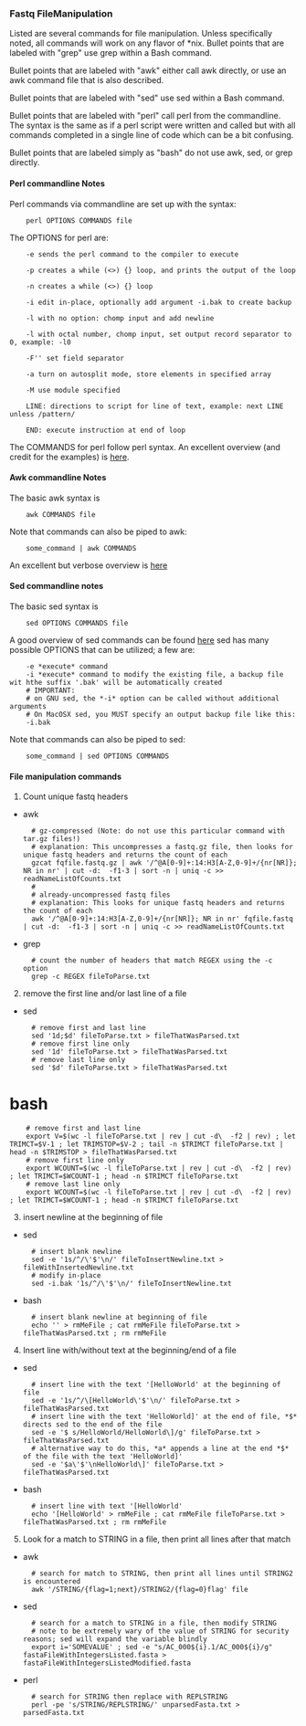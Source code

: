 ### Fastq FileManipulation
Listed are several commands for file manipulation.  Unless specifically noted, all commands will work on any flavor of *nix.
Bullet points that are labeled with "grep" use grep within a Bash command.  

Bullet points that are labeled with "awk" either call awk directly, or use an awk command file that is also described.  

Bullet points that are labeled with "sed" use sed within a Bash command.  

Bullet points that are labeled with "perl" call perl from the commandline. The syntax is the same as if a perl script were written and called but with all commands completed in a single line of code which can be a bit confusing.

Bullet points that are labeled simply as "bash" do not use awk, sed, or grep directly.

#### Perl commandline Notes

Perl commands via commandline are set up with the syntax:

        perl OPTIONS COMMANDS file 
        
The OPTIONS for perl are:

        -e sends the perl command to the compiler to execute

        -p creates a while (<>) {} loop, and prints the output of the loop

        -n creates a while (<>) {} loop

        -i edit in-place, optionally add argument -i.bak to create backup

        -l with no option: chomp input and add newline

        -l with octal number, chomp input, set output record separator to 0, example: -l0

        -F'' set field separator

        -a turn on autosplit mode, store elements in specified array

        -M use module specified

        LINE: directions to script for line of text, example: next LINE unless /pattern/

        END: execute instruction at end of loop

The COMMANDS for perl follow perl syntax.  An excellent overview (and credit for the examples) is [here](https://www.perl.com/pub/2004/08/09/commandline.html/).

#### Awk commandline Notes

The basic awk syntax is

        awk COMMANDS file

Note that commands can also be piped to awk:

        some_command | awk COMMANDS 

An excellent but verbose overview is [here](http://linuxcommand.org/lc3_adv_awk.php)

#### Sed commandline notes

The basic sed syntax is

        sed OPTIONS COMMANDS file

A good overview of sed commands can be found [here](https://unix.stackexchange.com/a/26290)
sed has many possible OPTIONS that can be utilized; a few are:

        -e *execute* command
        -i *execute* command to modify the existing file, a backup file wit hthe suffix '.bak' will be automatically created
        # IMPORTANT: 
        # on GNU sed, the *-i* option can be called without additional arguments
        # On MacOSX sed, you MUST specify an output backup file like this:
        -i.bak 

Note that commands can also be piped to sed:

        some_command | sed OPTIONS COMMANDS
 
#### File manipulation commands

1) Count unique fastq headers
* awk

        # gz-compressed (Note: do not use this particular command with tar.gz files!)
        # explanation: This uncompresses a fastq.gz file, then looks for unique fastq headers and returns the count of each
        gzcat fqfile.fastq.gz | awk '/^@A[0-9]+:14:H3[A-Z,0-9]+/{nr[NR]}; NR in nr' | cut -d:  -f1-3 | sort -n | uniq -c >> readNameListOfCounts.txt
        # 
        # already-uncompressed fastq files
        # explanation: This looks for unique fastq headers and returns the count of each
        awk '/^@A[0-9]+:14:H3[A-Z,0-9]+/{nr[NR]}; NR in nr' fqfile.fastq | cut -d:  -f1-3 | sort -n | uniq -c >> readNameListOfCounts.txt

* grep

        # count the number of headers that match REGEX using the -c option
        grep -c REGEX fileToParse.txt

2) remove the first line and/or last line of a file
* sed

        # remove first and last line
        sed '1d;$d' fileToParse.txt > fileThatWasParsed.txt
        # remove first line only
        sed '1d' fileToParse.txt > fileThatWasParsed.txt
        # remove last line only
        sed '$d' fileToParse.txt > fileThatWasParsed.txt

# bash

        # remove first and last line
        export V=$(wc -l fileToParse.txt | rev | cut -d\  -f2 | rev) ; let TRIMCT=$V-1 ; let TRIMSTOP=$V-2 ; tail -n $TRIMCT fileToParse.txt | head -n $TRIMSTOP > fileThatWasParsed.txt
        # remove first line only
        export WCOUNT=$(wc -l fileToParse.txt | rev | cut -d\  -f2 | rev) ; let TRIMCT=$WCOUNT-1 ; head -n $TRIMCT fileToParse.txt
        # remove last line only
        export WCOUNT=$(wc -l fileToParse.txt | rev | cut -d\  -f2 | rev) ; let TRIMCT=$WCOUNT-1 ; head -n $TRIMCT fileToParse.txt
        
3) insert newline at the beginning of file
* sed

        # insert blank newline
        sed -e '1s/^/\'$'\n/' fileToInsertNewline.txt > fileWithInsertedNewline.txt
        # modify in-place
        sed -i.bak '1s/^/\'$'\n/' fileToInsertNewline.txt

* bash

        # insert blank newline at beginning of file
        echo '' > rmMeFile ; cat rmMeFile fileToParse.txt > fileThatWasParsed.txt ; rm rmMeFile
        
4) Insert line with/without text at the beginning/end of a file
* sed

        # insert line with the text '[HelloWorld' at the beginning of file
        sed -e '1s/^/\[HelloWorld\'$'\n/' fileToParse.txt > fileThatWasParsed.txt
        # insert line with the text 'HelloWorld]' at the end of file, *$* directs sed to the end of the file
        sed -e '$ s/HelloWorld/HelloWorld\]/g' fileToParse.txt > fileThatWasParsed.txt
        # alternative way to do this, *a* appends a line at the end *$* of the file with the text 'HelloWorld]'
        sed -e '$a\'$'\nHelloWorld\]' fileToParse.txt > fileThatWasParsed.txt

* bash 

        # insert line with text '[HelloWorld'
        echo '[HelloWorld' > rmMeFile ; cat rmMeFile fileToParse.txt > fileThatWasParsed.txt ; rm rmMeFile

5) Look for a match to STRING in a file, then print all lines after that match

* awk 

        # search for match to STRING, then print all lines until STRING2 is encountered
        awk '/STRING/{flag=1;next}/STRING2/{flag=0}flag' file

* sed

        # search for a match to STRING in a file, then modify STRING
        # note to be extremely wary of the value of STRING for security reasons; sed will expand the variable blindly
        export i='SOMEVALUE' ; sed -e "s/AC_000${i}.1/AC_000${i}/g" fastaFileWithIntegersListed.fasta > fastaFileWithIntegersListedModified.fasta

* perl

        # search for STRING then replace with REPLSTRING
        perl -pe 's/STRING/REPLSTRING/' unparsedFasta.txt > parsedFasta.txt
